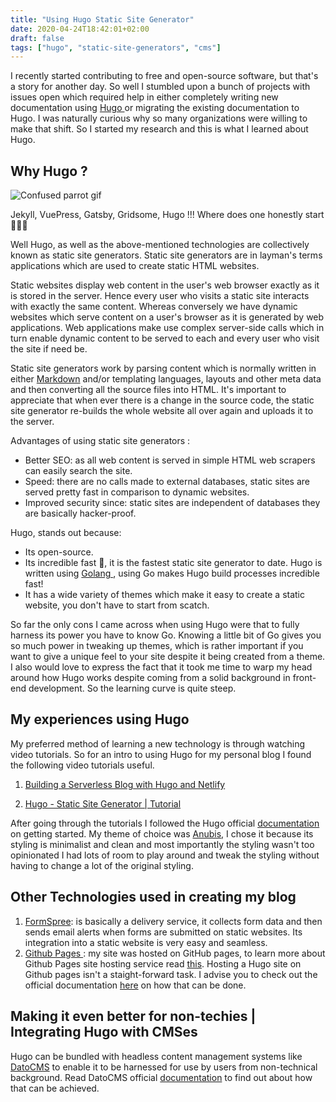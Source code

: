 ```yaml
---
title: "Using Hugo Static Site Generator"
date: 2020-04-24T18:42:01+02:00
draft: false
tags: ["hugo", "static-site-generators", "cms"]
---
```


I recently started contributing to free and open-source software, but that's a story for another day. So well I stumbled upon a bunch of projects with issues open which required help in either completely writing new documentation using <a href="https://gohugo.io/" class="article-link">Hugo </a> or migrating the existing documentation to Hugo. I was naturally curious why so many organizations were willing to make that shift. So I started my research and this is what I learned about Hugo.

## Why Hugo ?

<img src="https://media.giphy.com/media/5PSPV1ucLX31u/giphy.gif" alt="Confused parrot gif">

Jekyll, VuePress, Gatsby, Gridsome, Hugo !!! Where does one honestly start 🤷🏾‍♀️

Well Hugo, as well as the above-mentioned technologies are collectively known as static site generators. Static site generators are in layman's terms applications which are used to create static HTML websites. 

Static websites display web content in the user's web browser exactly as it is stored in the server. Hence every user who visits a static site interacts with exactly the same content. Whereas conversely we have dynamic websites which serve content on a user's browser as it is generated by web applications. Web applications make use complex server-side calls which in turn enable dynamic content to be served to each and every user who visit the site if need be.

Static site generators work by parsing content which is normally written in either <a href="https://guides.github.com/features/mastering-markdown" class="article-link">Markdown</a> and/or templating languages, layouts and other meta data and then converting all the source files into HTML. It's important to appreciate that when ever there is a change in the source code, the static site generator re-builds the whole website all over again and uploads it to the server. 

Advantages of using static site generators :

* Better SEO: as all web content is served in simple HTML web scrapers can easily search the site. 
* Speed: there are no calls made to external databases, static sites are served pretty fast in comparison to dynamic websites.
* Improved security since: static sites are independent of databases they are basically hacker-proof.

Hugo, stands out because:

* Its open-source.
* Its incredible fast 🚀, it is the fastest static site generator to date. Hugo is written using <a href="https://golang.org/"  class="article-link">Golang </a>, using Go makes Hugo build processes incredible fast!
* It has a wide variety of themes which make it easy to create a static website, you don't have to start from scatch.

So far the only cons I came across when using Hugo were that to fully harness its power you have to know Go. Knowing a little bit of Go gives you so much power in tweaking up themes, which is rather important if you want to give a unique feel to your site despite it being created from a theme. I also would love to express the fact that it took me time to warp my head around how Hugo works despite coming from a solid background in front-end development. So the learning curve is quite steep.

## My experiences using Hugo

My preferred method of learning a new technology is through watching video tutorials.
So for an intro to using Hugo for my personal blog I found the following video tutorials useful.

1. <a href="https://www.youtube.com/watch?v=gSiAcyTWU3c&t=510s" class="article-link">Building a Serverless Blog with Hugo and Netlify</a>

2. <a href="https://www.youtube.com/playlist?list=PLLAZ4kZ9dFpOnyRlyS-liKL5ReHDcj4G3" class="article-link">Hugo - Static Site Generator | Tutorial</a>

After going through the tutorials I followed the Hugo official <a href="https://gohugo.io/getting-started/" class="article-link">documentation</a> on getting started. My theme of choice was <a href="https://themes.gohugo.io/hugo-theme-anubis/" class="article-link">Anubis</a>, I chose it because its styling is minimalist and clean and most importantly the styling wasn't too opinionated I had lots of room to play around and tweak the styling without having to change a lot of the original styling.

## Other Technologies used in creating my blog

1. <a href="https://formspree.io/" class="article-link">FormSpree</a>: is basically a delivery service, it collects form data and then sends email alerts when forms are submitted on static websites. Its integration into a static website is very easy and seamless.
2. <a href="https://pages.github.com/" class="article-link">Github Pages </a>: my site was hosted on GitHub pages, to learn more about Github Pages site hosting service read <a href="https://help.github.com/en/github/working-with-github-pages/about-github-pages#user--organization-pages" class="article-link">this</a>. Hosting a Hugo site on Github pages isn't a staight-forward task. I advise you to check out the official documentation <a href="https://gohugo.io/hosting-and-deployment/hosting-on-github/#github-user-or-organization-pages" class="article-link">here</a> on how that can be done.

## Making it even better for non-techies | Integrating Hugo with CMSes

Hugo can be bundled with headless content management systems like <a href="https://www.datocms.com/" class="article-link">DatoCMS</a> to enable it to be harnessed for use by users from non-technical background. Read DatoCMS official <a href="https://www.datocms.com/docs/hugo" class="article-link">documentation</a> to find out about how that can be achieved.

